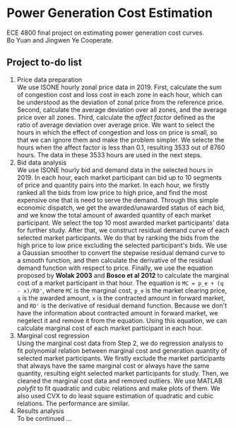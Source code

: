 # Power Generation Cost Estimation
ECE 4800 final project on estimating power generation cost curves.\
Bo Yuan and Jingwen Ye Cooperate.

## Project to-do list
1. Price data preparation\
   We use ISONE hourly zonal price data in 2019. First, calculate the sum of congestion cost and loss cost in each zone in each hour, which can be understood as the deviation of zonal price from the reference price. Second, calculate the average deviation over all zones, and the average price over all zones. Third, calculate the *affect factor* defined as the ratio of average deviation over average price. We want to select the hours in which the effect of congestion and loss on price is small, so that we can ignore them and make the problem simpler. We selecte the hours when the affect factor is less than 0.1, resulting 3533 out of 8760 hours. The data in these 3533 hours are used in the next steps.
2. Bid data analysis\
   We use ISONE hourly bid and demand data in the selected hours in 2019. In each hour, each market participant can bid up to 10 segments of price and quantity pairs into the market. In each hour, we firstly ranked all the bids from low price to high price, and find the most expensive one that is need to serve the demand. Through this simple economic dispatch, we get the awarded/unawarded status of each bid, and we know the total amount of awarded quantity of each market participant. We select the top 10 most awarded market participants' data for further study. After that, we construct residual demand curve of each selected market participants. We do that by ranking the bids from the high price to low price excluding the selected participant's bids. We use a Gaussian smoother to convert the stepwise residual demand curve to a smooth function, and then calculate the derivative of the residual demand function with respect to price. Finally, we use the equation proposed by **Wolak 2003** and **Bosco et al 2012** to calculate the marginal cost of a market participant in that hour. The equation is `MC = p_e + (q - x)/RD'`, where `MC` is the marginal cost, `p_e` is the market clearing price, `q` is the awarded amount, `x` is the contracted amount in forward market, and `RD'` is the derivative of residual demand function. Because we don't have the information about contracted amount in forward market, we negelect it and remove it from the equation. Using this equation, we can calculate marginal cost of each market participant in each hour.
3. Marginal cost regression\
   Using the marginal cost data from Step 2, we do regression analysis to fit polynomial relation between marginal cost and generation quantity of selected market participants. We firstly exclude the market participants that always have the same marginal cost or always have the same quantity, resulting eight selected market participants for study. Then, we cleaned the marginal cost data and removed outliers. We use MATLAB *polyfit* to fit quadratic and cubic relations and make plots of them. We also used CVX to do least square estimation of quadratic and cubic relations. The performance are similar.
4. Results analysis\
   To be continued ...
